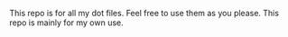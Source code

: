 This repo is for all my dot files. 
Feel free to use them as you please.
This repo is mainly for my own use.
